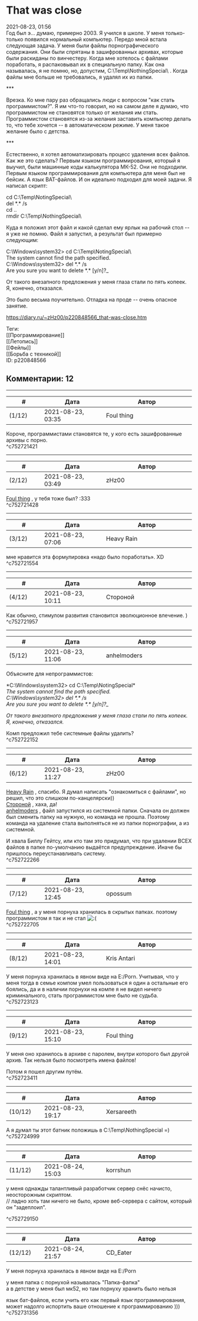 That was close
==============

  
2021-08-23, 01:56  
 Год был э... думаю, примерно 2003. Я учился в школе. У меня только-только появился нормальный компьютер. Передо мной встала следующая задача. У меня были файлы порнографического содержания. Они были спрятаны в зашифрованных архивах, которые были раскиданы по винчестеру. Когда мне хотелось с файлами поработать, я распаковывал их в специальную папку. Как она называлась, я не помню, но, допустим, C:\Temp\NothingSpecial\ . Когда файлы мне больше не требовались, я удалял их из папки.   
   
 \*\*\*   
   
 Врезка. Ко мне пару раз обращались люди с вопросом "как стать программистом?". Я им что-то говорил, но на самом деле я думаю, что программистом не становятся только от желания им стать. Программистом становятся из-за желания заставить компьютер делать то, что тебе хочется -- в автоматическом режиме. У меня такое желание было с детства.   
   
 \*\*\*   
   
 Естественно, я хотел автоматизировать процесс удаления всех файлов. Как же это сделать? Первым языком программирования, который я выучил, были машинные коды калькулятора МК-52. Они не подходили. Первым языком программирования для компьютера для меня был не бейсик. А язык BAT-файлов. И он идеально подходил для моей задачи. Я написал скрипт:   
   
 cd C:\Temp\NotingSpecial\   
 del \*.\* /s   
 cd ..   
 rmdir C:\Temp\NothingSpecial\   
   
 Куда я положил этот файл и какой сделал ему ярлык на рабочий стол -- я уже не помню. Файл я запустил, а результат был примерно следующим:   
   
 C:\Windows\system32\> cd C:\Temp\NotingSpecial\   
 The system cannot find the path specified.   
 C:\Windows\system32\> del \*.\* /s   
 Are you sure you want to delete \*.\* [y/n]?\_   
   
 От такого внезапного предложения у меня глаза стали по пять копеек. Я, конечно, отказался.   
   
 Это было весьма поучительно. Отладка на проде -- очень опасное занятие.   
  
<https://diary.ru/~zHz00/p220848566_that-was-close.htm>  
  
Теги:  
[[Программирование]]  
[[Летопись]]  
[[Фейлы]]  
[[Борьба с техникой]]  
ID: p220848566  


Комментарии: 12
---------------

  


---



|         #         |              Дата              |                     Автор                     |           ID           |
| --- | --- | --- | --- |
| (1/12) | 2021-08-23, 03:35 | Foul thing | c752721421 |

  
 Короче, программистами становятся те, у кого есть зашифрованные архивы с порно.   
 ^c752721421

---



|         #         |              Дата              |                     Автор                     |           ID           |
| --- | --- | --- | --- |
| (2/12) | 2021-08-23, 03:49 | zHz00 | c752721428 |

  
  [Foul thing](https://foulthing.diary.ru "Temporary Internet Flies")  , у тебя тоже был? :333   
 ^c752721428

---



|         #         |              Дата              |                     Автор                     |           ID           |
| --- | --- | --- | --- |
| (3/12) | 2021-08-23, 07:06 | Heavy Rain | c752721554 |

  
 мне нравится эта формулировка «надо было поработать». XD   
 ^c752721554

---



|         #         |              Дата              |                     Автор                     |           ID           |
| --- | --- | --- | --- |
| (4/12) | 2021-08-23, 10:11 | Стороной | c752721957 |

  
 Как обычно, стимулом развития становится эволюционное влечение. )   
 ^c752721957

---



|         #         |              Дата              |                     Автор                     |           ID           |
| --- | --- | --- | --- |
| (5/12) | 2021-08-23, 11:06 | anhelmoders | c752722152 |

  
 Объясните для непрограммистов:   
   
  *C:\Windows\system32\> cd C:\Temp\NotingSpecial\*    
  *The system cannot find the path specified.*    
  *C:\Windows\system32\> del \*.\* /s*    
  *Are you sure you want to delete \*.\* [y/n]?\_*    
   
  *От такого внезапного предложения у меня глаза стали по пять копеек. Я, конечно, отказался.*    
   
 Комп предложил тебе системные файлы удалить?   
 ^c752722152

---



|         #         |              Дата              |                     Автор                     |           ID           |
| --- | --- | --- | --- |
| (6/12) | 2021-08-23, 11:27 | zHz00 | c752722266 |

  
  [Heavy Rain](https://kogacz.diary.ru "emotional weather report")  , спасибо. Я думал написать "ознакомиться с файлами", но решил, что это слишком по-канцелярски))   
  [Стороной](https://1047.diary.ru "Арфы нет - возьмите бубен!")  , хаха, да!   
  [anhelmoders](https://anhelmoders.diary.ru "No plans. Only wonders.")  , файл запустился из системной папки. Сначала он должен был сменить папку на нужную, но команда не прошла. Поэтому команда на удаление стала выполняться не из папки порнографии, а из системной.   
   
 И хвала Биллу Гейтсу, или кто там это придумал, что при удалении ВСЕХ файлов в папке по-умолчанию выдаётся предупреждение. Иначе бы пришлось переустанавливать систему.   
 ^c752722266

---



|         #         |              Дата              |                     Автор                     |           ID           |
| --- | --- | --- | --- |
| (7/12) | 2021-08-23, 12:45 | opossum | c752722705 |

  
  [Foul thing](https://foulthing.diary.ru "Temporary Internet Flies")  , а у меня порнуха хранилась в скрытых папках. поэтому программистом я так и не стал ![:(](/picture/1146.gif)   
 ^c752722705

---



|         #         |              Дата              |                     Автор                     |           ID           |
| --- | --- | --- | --- |
| (8/12) | 2021-08-23, 14:01 | Kris Antari | c752723123 |

  
 У меня порнуха хранилась в явном виде на E:/Porn. Учитывая, что у меня тогда в семье компом умел пользоваться я один а остальные его боялись, да и в наличии порнухи на компе я не видел ничего криминального, стать программистом мне было не судьба.   
 ^c752723123

---



|         #         |              Дата              |                     Автор                     |           ID           |
| --- | --- | --- | --- |
| (9/12) | 2021-08-23, 15:10 | Foul thing | c752723411 |

  
 У меня оно хранилось в архиве с паролем, внутри которого был другой архив. Так нельзя было посмотреть имена файлов!   
   
 Потом я пошел другим путём.   
 ^c752723411

---



|         #         |              Дата              |                     Автор                     |           ID           |
| --- | --- | --- | --- |
| (10/12) | 2021-08-23, 19:17 | Xersareeth | c752724999 |

  
 А я думал ты этот батник положишь в C:\Temp\NothingSpecial =)   
 ^c752724999

---



|         #         |              Дата              |                     Автор                     |           ID           |
| --- | --- | --- | --- |
| (11/12) | 2021-08-24, 15:03 | korrshun | c752729150 |

  
  у меня однажды талантливый разработчик сервер снёс начисто, неосторожным скриптом.   
 // ладно хоть там ничего не было, кроме веб-сервера с сайтом, который он "задеплоил". 

   
  

   
 ^c752729150

---



|         #         |              Дата              |                     Автор                     |           ID           |
| --- | --- | --- | --- |
| (12/12) | 2021-08-24, 21:57 | CD\_Eater | c752731356 |

  
  У меня порнуха хранилась в явном виде на E:/Porn    
   
 у меня папка с порнухой называлась "Папка-фапка"   
 а в детстве у меня был мк52, но там порнуху хранить было нельзя   
   
 язык бат-файлов, если учить его как первый язык программирования, может надолго испортить ваше отношение к программированию )))   
 ^c752731356